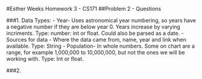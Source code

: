 #Esther Weeks Homework 3 - CS171
##Problem 2 - Questions

###1.
Data Types:
	- Year- Uses astronomical year numbering, so years have a negative number if they are
	below year 0. Years increase by varying incriments. 
	Type: number: int or float. Could also be parsed as a date.
	- Sources for data - Where the data came from, name, year and link when available. 
	Type: String
	- Population- In whole numbers. Some on chart are a range, for example 1,000,000 to 10,000,000,
	but not the ones we will be working with. 
	Type: Int or float.

###2.